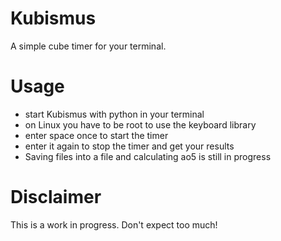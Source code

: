 # Kubismus
A simple cube timer for your terminal.

# Usage
- start Kubismus with python in your terminal
- on Linux you have to be root to use the keyboard library
- enter space once to start the timer
- enter it again to stop the timer and get your results 
- Saving files into a file and calculating ao5 is still in progress

# Disclaimer
This is a work in progress. Don't expect too much!
